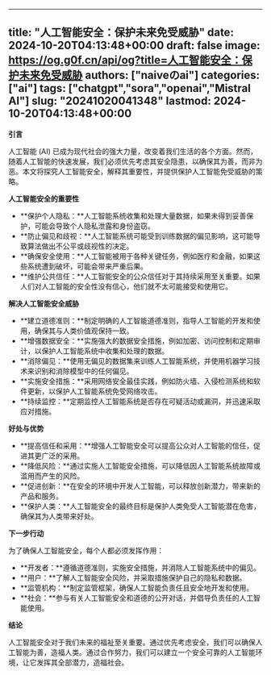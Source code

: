 
---
title: "人工智能安全：保护未来免受威胁"
date: 2024-10-20T04:13:48+00:00
draft: false
image: https://og.g0f.cn/api/og?title=人工智能安全：保护未来免受威胁
authors: ["naiveのai"]
categories: ["ai"]
tags: ["chatgpt","sora","openai","Mistral AI"]
slug: "20241020041348"
lastmod: 2024-10-20T04:13:48+00:00
---
**引言**

人工智能 (AI) 已成为现代社会的强大力量，改变着我们生活的各个方面。然而，随着人工智能的快速发展，我们必须优先考虑其安全隐患，以确保其为善，而非为恶。本文将探究人工智能安全，解释其重要性，并提供保护人工智能免受威胁的策略。

**人工智能安全的重要性**

* **保护个人隐私：**人工智能系统收集和处理大量数据，如果未得到妥善保护，可能会导致个人隐私泄露和身份盗窃。
* **防止偏见和歧视：**人工智能系统可能受到训练数据的偏见影响，这可能导致算法做出不公平或歧视性的决定。
* **确保安全使用：**人工智能被用于各种关键任务，例如医疗和金融，如果这些系统遭到破坏，可能会带来严重后果。
* **维护公共信任：**人工智能安全的公众信任对于其持续采用至关重要。如果人们对人工智能的安全性没有信心，他们就不太可能接受和使用它。

**解决人工智能安全威胁**

* **建立道德准则：**制定明确的人工智能道德准则，指导人工智能的开发和使用，确保其与人类价值观保持一致。
* **增强数据安全：**实施强大的数据安全措施，例如加密、访问控制和定期审计，以保护人工智能系统中收集和处理的数据。
* **消除偏见：**使用无偏见的数据集来训练人工智能系统，并使用机器学习技术来识别和消除模型中的任何偏见。
* **实施安全措施：**采用网络安全最佳实践，例如防火墙、入侵检测系统和软件更新，以保护人工智能系统免受网络攻击。
* **持续监控：**定期监控人工智能系统是否存在可疑活动或漏洞，并迅速采取应对措施。

**好处与优势**

* **提高信任和采用：**增强人工智能安全可以提高公众对人工智能的信任，促进其更广泛的采用。
* **降低风险：**通过实施人工智能安全措施，可以降低因人工智能系统故障或滥用而产生的风险。
* **促进创新：**在安全的环境中开发人工智能，可以释放创新潜力，带来新的产品和服务。
* **保护人类：**人工智能安全的最终目标是保护人类免受人工智能潜在危害，确保其为人类带来好处。

**下一步行动**

为了确保人工智能安全，每个人都必须发挥作用：

* **开发者：**遵循道德准则，实施安全措施，并消除人工智能系统中的偏见。
* **用户：**了解人工智能安全风险，并采取措施保护自己的隐私和数据。
* **监管机构：**制定监管框架，确保人工智能负责任且安全地开发和使用。
* **社会：**参与有关人工智能安全和道德的公开对话，并倡导负责任的人工智能使用。

**结论**

人工智能安全对于我们未来的福祉至关重要。通过优先考虑安全，我们可以确保人工智能为善，造福人类。通过合作努力，我们可以建立一个安全可靠的人工智能环境，让它发挥其全部潜力，造福社会。
